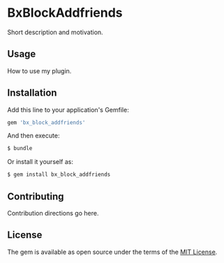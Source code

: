 # BxBlockAddfriends
Short description and motivation.

## Usage
How to use my plugin.

## Installation
Add this line to your application's Gemfile:

```ruby
gem 'bx_block_addfriends'
```

And then execute:
```bash
$ bundle
```

Or install it yourself as:
```bash
$ gem install bx_block_addfriends
```

## Contributing
Contribution directions go here.

## License
The gem is available as open source under the terms of the [MIT License](https://opensource.org/licenses/MIT).
